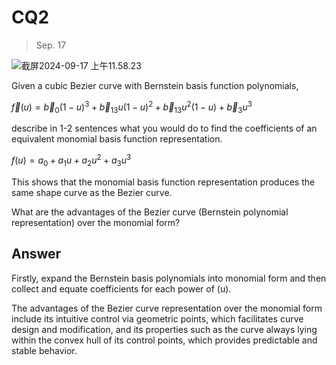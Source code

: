 # CQ2

> Sep. 17

![截屏2024-09-17 上午11.58.23](https://cdn.jsdelivr.net/gh/davidliuk/images@master/blog/%E6%88%AA%E5%B1%8F2024-09-17%20%E4%B8%8A%E5%8D%8811.58.23.png)

Given a cubic Bezier curve with Bernstein basis function polynomials,

$\vec f(u)=\vec b_0(1-u)^3+\vec b_13u(1-u)^2+\vec b_13u^2(1-u)+\vec b_3u^3$

describe in 1-2 sentences what you would do to find the coefficients of an equivalent monomial basis function representation.

$f(u)=a_0+a_1u+a_2u^2+a_3u^3$

This shows that the monomial basis function representation produces the same shape curve as the Bezier curve.

What are the advantages of the Bezier curve (Bernstein polynomial representation) over the monomial form?

## Answer

Firstly, expand the Bernstein basis polynomials into monomial form and then collect and equate coefficients for each power of (u).

The advantages of the Bezier curve representation over the monomial form include its intuitive control via geometric points, which facilitates curve design and modification, and its properties such as the curve always lying within the convex hull of its control points, which provides predictable and stable behavior.
